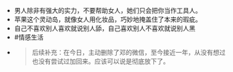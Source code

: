 - 男人除非有强大的实力，不要帮助女人，她们只会把你当作工具人。
- 苹果这个灵动岛，就像女人用化妆品，巧妙地掩盖住了本来的瑕疵。
- 自己不喜欢别人喜欢就说别人舔，自己喜欢别人不喜欢就说别人黑
- #情感生活
- > 后续补充：在今日，主动删除了邓的微信，至今接近一年，从没有想过也没有尝试过加回来。应该可以说是彻底放下了。